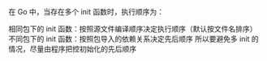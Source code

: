 在 Go 中，当存在多个 init 函数时，执行顺序为：

相同包下的 init 函数：按照源文件编译顺序决定执行顺序（默认按文件名排序）
不同包下的 init 函数：按照包导入的依赖关系决定先后顺序
所以要避免多 init 的情况，尽量由程序把控初始化的先后顺序